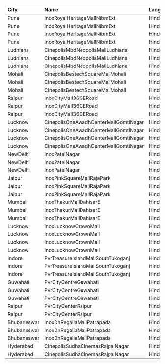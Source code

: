 | City        | Name                                  | Language |  Time | Type            | Price | Capacity | Booked |
| :---------- | :------------------------------------ | :------- | ----: | :-------------- | ----: | -------: | -----: |
| Pune        | InoxRoyalHeritageMallNibmExt          | Hindi    | 12:30 | Club            |   90₹ |       17 |      0 |
| Pune        | InoxRoyalHeritageMallNibmExt          | Hindi    | 12:30 | Executive       |   90₹ |       11 |      0 |
| Pune        | InoxRoyalHeritageMallNibmExt          | Hindi    | 12:30 | RoyaleRecliners |  160₹ |        6 |      0 |
| Pune        | InoxRoyalHeritageMallNibmExt          | Hindi    | 12:30 | Royale          |   90₹ |       19 |      0 |
| Ludhiana    | CinepolisMbdNeopolisMallLudhiana      | Hindi    | 15:10 | Executive       |  160₹ |       56 |      0 |
| Ludhiana    | CinepolisMbdNeopolisMallLudhiana      | Hindi    | 15:10 | Premium         |  180₹ |      117 |      0 |
| Ludhiana    | CinepolisMbdNeopolisMallLudhiana      | Hindi    | 15:10 | Vip             |  350₹ |       10 |      0 |
| Mohali      | CinepolisBestechSquareMallMohali      | Hindi    | 15:10 | Executive       |  120₹ |       82 |      0 |
| Mohali      | CinepolisBestechSquareMallMohali      | Hindi    | 15:10 | Premium         |  120₹ |       62 |      0 |
| Mohali      | CinepolisBestechSquareMallMohali      | Hindi    | 15:10 | Vip             |  250₹ |       14 |      0 |
| Raipur      | InoxCityMall36GERoad                  | Hindi    | 15:15 | Club            |   70₹ |       32 |      0 |
| Raipur      | InoxCityMall36GERoad                  | Hindi    | 15:15 | Gold            |   70₹ |      192 |      0 |
| Raipur      | InoxCityMall36GERoad                  | Hindi    | 15:15 | Platinum        |   80₹ |       29 |      0 |
| Lucknow     | CinepolisOneAwadhCenterMallGomtiNagar | Hindi    | 15:20 | Normal          |  140₹ |       12 |      0 |
| Lucknow     | CinepolisOneAwadhCenterMallGomtiNagar | Hindi    | 15:20 | Executive       |  140₹ |       34 |      0 |
| Lucknow     | CinepolisOneAwadhCenterMallGomtiNagar | Hindi    | 15:20 | Premium         |  140₹ |       24 |      5 |
| Lucknow     | CinepolisOneAwadhCenterMallGomtiNagar | Hindi    | 15:20 | Vip             |  400₹ |        8 |      0 |
| NewDelhi    | InoxPatelNagar                        | Hindi    | 15:25 | Club            |  202₹ |       71 |      0 |
| NewDelhi    | InoxPatelNagar                        | Hindi    | 15:25 | Executive       |  185₹ |       80 |      0 |
| NewDelhi    | InoxPatelNagar                        | Hindi    | 15:25 | Royal           |  210₹ |       24 |      0 |
| Jaipur      | InoxPinkSquareMallRajaPark            | Hindi    | 15:30 | Club            |  100₹ |       54 |      0 |
| Jaipur      | InoxPinkSquareMallRajaPark            | Hindi    | 15:30 | Executive       |  100₹ |       33 |      0 |
| Jaipur      | InoxPinkSquareMallRajaPark            | Hindi    | 15:30 | Royale          |  200₹ |        6 |      0 |
| Mumbai      | InoxThakurMallDahisarE                | Hindi    | 15:30 | Executive       |  112₹ |       34 |      0 |
| Mumbai      | InoxThakurMallDahisarE                | Hindi    | 15:30 | Gold            |  220₹ |       15 |      0 |
| Mumbai      | InoxThakurMallDahisarE                | Hindi    | 15:30 | Premier         |  112₹ |      136 |      0 |
| Lucknow     | InoxLucknowCrownMall                  | Hindi    | 15:45 | Club            |  112₹ |       47 |      0 |
| Lucknow     | InoxLucknowCrownMall                  | Hindi    | 15:45 | Executive       |  112₹ |       13 |      0 |
| Lucknow     | InoxLucknowCrownMall                  | Hindi    | 15:45 | RoyaleRecliners |  200₹ |        7 |      0 |
| Lucknow     | InoxLucknowCrownMall                  | Hindi    | 15:45 | Royale          |  112₹ |       15 |      0 |
| Indore      | PvrTreasureIslandMallSouthTukoganj    | Hindi    | 15:45 | Prime           |  130₹ |      112 |      0 |
| Indore      | PvrTreasureIslandMallSouthTukoganj    | Hindi    | 15:45 | Classic         |  130₹ |      144 |      0 |
| Indore      | PvrTreasureIslandMallSouthTukoganj    | Hindi    | 15:45 | Recliner        |  250₹ |       21 |      0 |
| Guwahati    | PvrCityCentreGuwahati                 | Hindi    | 17:00 | Classic         |  180₹ |       40 |     24 |
| Guwahati    | PvrCityCentreGuwahati                 | Hindi    | 17:00 | Prime           |  200₹ |       82 |     41 |
| Guwahati    | PvrCityCentreGuwahati                 | Hindi    | 17:00 | PrimePlus       |  220₹ |       13 |      9 |
| Raipur      | PvrCityCenterRaipur                   | Hindi    | 17:40 | Prime           |  112₹ |      145 |     17 |
| Raipur      | PvrCityCenterRaipur                   | Hindi    | 17:40 | Classic         |  100₹ |       26 |      0 |
| Bhubaneswar | InoxDnRegaliaMallPatrapada            | Hindi    | 17:45 | Club            |  130₹ |       20 |      0 |
| Bhubaneswar | InoxDnRegaliaMallPatrapada            | Hindi    | 17:45 | Executive       |  130₹ |       10 |      0 |
| Bhubaneswar | InoxDnRegaliaMallPatrapada            | Hindi    | 17:45 | Royal           |  130₹ |       37 |      0 |
| Hyderabad   | CinepolisSudhaCinemasRajpalNagar      | Hindi    | 19:55 | Normal          |  150₹ |       71 |      0 |
| Hyderabad   | CinepolisSudhaCinemasRajpalNagar      | Hindi    | 19:55 | Executive       |  150₹ |       93 |      0 |